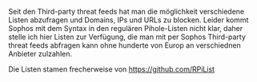 Seit den Third-party threat feeds hat man die möglichkeit verschiedene Listen abzufragen und Domains, IPs und URLs zu blocken.
Leider kommt Sophos mit dem Syntax in den regulären Pihole-Listen nicht klar, daher stelle ich hier Listen zur Verfügung, die man mit per Sophos Third-party threat feeds abfragen kann ohne hunderte von Europ an verschiednen Anbieter zulzahlen.

Die Listen stamen frecherweise von https://github.com/RPiList
